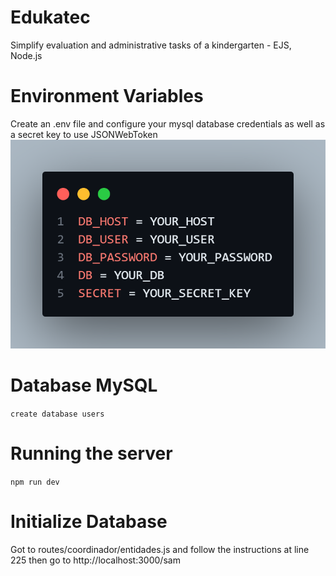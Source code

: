 # Edukatec
Simplify evaluation and administrative tasks of a kindergarten - EJS, Node.js
# Environment Variables
Create an .env file and configure your mysql database credentials as well as a secret key to use JSONWebToken
![Screenshoot of a .env file](./public/img/env.png)
# Database MySQL
`create database users`
# Running the server
`npm run dev`
# Initialize Database
Got to routes/coordinador/entidades.js
and follow the instructions at line 225
then go to http://localhost:3000/sam
